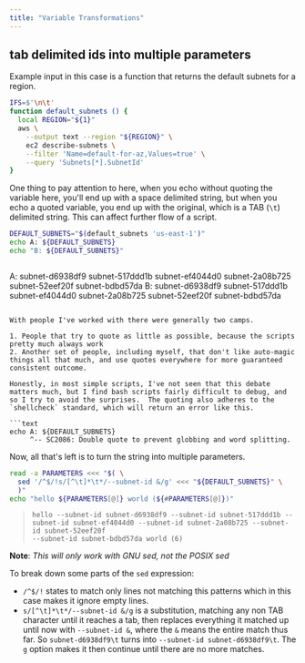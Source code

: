 ```yaml
---
title: "Variable Transformations"
---
```


## tab delimited ids into multiple parameters

Example input in this case is a function that returns the default subnets for a region.

```bash
IFS=$'\n\t'
function default_subnets () {
  local REGION="${1}"
  aws \
    --output text --region "${REGION}" \
    ec2 describe-subnets \
    --filter 'Name=default-for-az,Values=true' \
    --query 'Subnets[*].SubnetId'
}
```

One thing to pay attention to here, when you echo without quoting the variable here, you'll end up with a space delimited string, but when you echo a quoted variable, you end up with the original, which is a TAB (`\t`) delimited string.  This can affect further flow of a script.

```bash
DEFAULT_SUBNETS="$(default_subnets 'us-east-1')"
echo A: ${DEFAULT_SUBNETS}
echo "B: ${DEFAULT_SUBNETS}"
```

> ```text
A: subnet-d6938df9 subnet-517ddd1b subnet-ef4044d0 subnet-2a08b725 subnet-52eef20f subnet-bdbd57da
B: subnet-d6938df9      subnet-517ddd1b subnet-ef4044d0 subnet-2a08b725 subnet-52eef20f subnet-bdbd57da
   ```

With people I've worked with there were generally two camps.

1. People that try to quote as little as possible, because the scripts pretty much always work
2. Another set of people, including myself, that don't like auto-magic things all that much, and use quotes everywhere for more guaranteed consistent outcome.

Honestly, in most simple scripts, I've not seen that this debate matters much, but I find bash scripts fairly difficult to debug, and so I try to avoid the surprises.  The quoting also adheres to the `shellcheck` standard, which will return an error like this.

```text
echo A: ${DEFAULT_SUBNETS}
        ^-- SC2086: Double quote to prevent globbing and word splitting.
```

Now, all that's left is to turn the string into multiple parameters.

```bash
read -a PARAMETERS <<< "$( \
  sed '/^$/!s/[^\t]*\t*/--subnet-id &/g' <<< "${DEFAULT_SUBNETS}" \
  )"
echo "hello ${PARAMETERS[@]} world (${#PARAMETERS[@]})"
```

> ```text
> hello --subnet-id subnet-d6938df9 --subnet-id subnet-517ddd1b --subnet-id subnet-ef4044d0 --subnet-id subnet-2a08b725 --subnet-id subnet-52eef20f
> --subnet-id subnet-bdbd57da world (6)
> ```

**Note**: *This will only work with GNU sed, not the POSIX sed*

To break down some parts of the `sed` expression:

- `/^$/!` states to match only lines not matching this patterns which in this case makes it ignore empty lines.
- `s/[^\t]*\t*/--subnet-id &/g` is a substitution, matching any non TAB character until it reaches a tab, then replaces everything it matched up until now with `--subnet-id &`, where the `&` means the entire match thus far.  So `subnet-d6938df9\t` turns into `--subnet-id subnet-d6938df9\t`.  The `g` option makes it then continue until there are no more matches.

